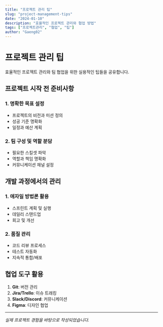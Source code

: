 ```yaml
---
title: "프로젝트 관리 팁"
slug: "project-management-tips"
date: "2024-01-10"
description: "효율적인 프로젝트 관리와 협업 방법"
tags: ["프로젝트관리", "협업", "팁"]
author: "Gaeng02"
---
```


# 프로젝트 관리 팁

효율적인 프로젝트 관리와 팀 협업을 위한 실용적인 팁들을 공유합니다.

## 프로젝트 시작 전 준비사항

### 1. 명확한 목표 설정
- 프로젝트의 비전과 미션 정의
- 성공 기준 명확화
- 일정과 예산 계획

### 2. 팀 구성 및 역할 분담
- 필요한 스킬셋 파악
- 역할과 책임 명확화
- 커뮤니케이션 채널 설정

## 개발 과정에서의 관리

### 1. 애자일 방법론 활용
- 스프린트 계획 및 실행
- 데일리 스탠드업
- 회고 및 개선

### 2. 품질 관리
- 코드 리뷰 프로세스
- 테스트 자동화
- 지속적 통합/배포

## 협업 도구 활용

1. **Git**: 버전 관리
2. **Jira/Trello**: 이슈 트래킹
3. **Slack/Discord**: 커뮤니케이션
4. **Figma**: 디자인 협업

---

*실제 프로젝트 경험을 바탕으로 작성되었습니다.*
